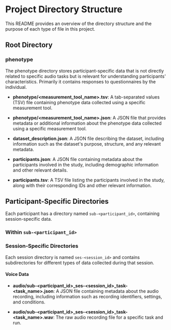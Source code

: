 # Project Directory Structure

This README provides an overview of the directory structure and the purpose of each type of file in this project.

## Root Directory

### phenotype
The phenotype directory stores participant-specific data that is not directly related to specific audio tasks but is relevant for understanding participants' characteristics. Primarily it contains responses to questionnaires by the individual.

- **phenotype/<measurement_tool_name>.tsv**: A tab-separated values (TSV) file containing phenotype data collected using a specific measurement tool.

- **phenotype/<measurement_tool_name>.json**: A JSON file that provides metadata or additional information about the phenotype data collected using a specific measurement tool.

- **dataset_description.json**: A JSON file describing the dataset, including information such as the dataset's purpose, structure, and any relevant metadata.

- **participants.json**: A JSON file containing metadata about the participants involved in the study, including demographic information and other relevant details.

- **participants.tsv**: A TSV file listing the participants involved in the study, along with their corresponding IDs and other relevant information.

## Participant-Specific Directories

Each participant has a directory named `sub-<participant_id>`, containing session-specific data.

### Within `sub-<participant_id>`

### Session-Specific Directories

Each session directory is named `ses-<session_id>` and contains subdirectories for different types of data collected during that session.

#### Voice Data

- **audio/sub-<participant_id>_ses-<session_id>_task-<task_name>.json**: A JSON file containing metadata about the audio recording, including information such as recording identifiers, settings, and conditions.

- **audio/sub-<participant_id>_ses-<session_id>_task-<task_name>.wav**: The raw audio recording file for a specific task and run.
